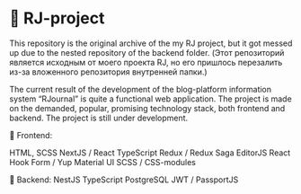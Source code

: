 # 📘 RJ-project

This repository is the original archive of the my RJ project, but it got messed up due to the nested repository of the backend folder. 
(Этот репозиторий является исходным от моего проекта RJ, но его пришлось перезалить из-за вложенного репозитория внутренней папки.)

The current result of the development of the blog-platform information system “RJournal” is quite a functional web application. The project is made on the demanded, popular, promising technology stack, both frontend and backend. The project is still under development.

🌝 Frontend:

HTML, SCSS
NextJS / React
TypeScript
Redux / Redux Saga
EditorJS
React Hook Form / Yup
Material UI
SCSS / CSS-modules


🌚 Backend:
NestJS
TypeScript
PostgreSQL
JWT / PassportJS
